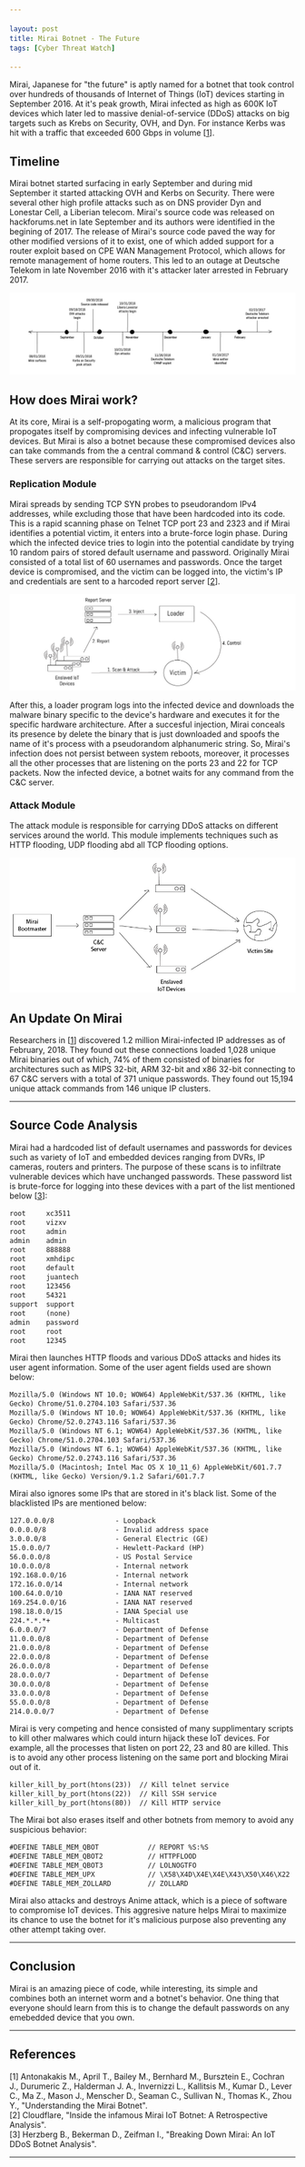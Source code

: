 ```yaml
---

layout: post
title: Mirai Botnet - The Future
tags: [Cyber Threat Watch]

---
```


Mirai, Japanese for "the future" is aptly named for a botnet that took control over hundreds of thousands of Internet of Things (IoT) devices starting in September 2016. At it's peak growth, Mirai infected as high as 600K IoT devices which later led to massive denial-of-service (DDoS) attacks on big targets such as Krebs on Security, OVH, and Dyn. For instance Kerbs was hit with a traffic that exceeded 600 Gbps in volume \[[1]\].

## Timeline

Mirai botnet started surfacing in early September and during mid September it started attacking OVH and Kerbs on Security. There were several other high profile attacks such as on DNS provider Dyn and Lonestar Cell, a Liberian telecom. Mirai's source code was released on hackforums.net in late September and its authors were identified in the begining of 2017. The release of Mirai's source code paved the way for other modified versions of it to exist, one of which added support for a router exploit based on CPE WAN Management Protocol, which allows for remote management of home routers. This led to an outage at Deutsche Telekom in late November 2016 with it's attacker later arrested in February 2017.

![timeline1](/assets/img/posts/CyberThreatWatch/mirai-timeline.png)

## How does Mirai work?

At its core, Mirai is a self-propogating worm, a malicious program that propogates itself by compromising devices and infecting vulnerable IoT devices. But Mirai is also a botnet because these compromised devices also can take commands from the a central command & control (C&C) servers. These servers are responsible for carrying out attacks on the target sites.

### Replication Module

Mirai spreads by sending  TCP SYN probes to pseudorandom IPv4 addresses, while excluding those that have been hardcoded into its code. This is a rapid scanning phase on Telnet TCP port 23 and 2323 and if Mirai identifies a potential victim, it enters into a brute-force login phase. During which the infected device tries to login into the potential candidate by trying 10 random pairs of stored default username and password. Originally Mirai consisted of a total list of 60 usernames and passwords. Once the target device is compromised, and the victim can be logged into, the victim's IP and credentials are sent to a harcoded report server \[[2]\].

![module11](/assets/img/posts/CyberThreatWatch/mirai-module-1.png)

After this, a loader program logs into the infected device and downloads the malware binary specific to the device's hardware and executes it for the specific hardware architecture. After a succesful injection, Mirai conceals its presence by delete the binary that is just downloaded and spoofs the name of it's process with a pseudorandom alphanumeric string. So, Mirai's infection does not persist between system reboots, moreover, it processes all the other processes that are listening on the ports 23 and 22 for TCP packets. Now the infected device, a botnet waits for any command from the C&C server.

### Attack Module

The attack module is responsible for carrying DDoS attacks on different services around the world. This module implements techniques such as HTTP flooding, UDP flooding abd all TCP flooding options.

![module21](/assets/img/posts/CyberThreatWatch/mirai-module-2.png)

## An Update On Mirai
Researchers in \[[1]\] discovered 1.2 million Mirai-infected IP addresses as of February, 2018. They found out these connections loaded 1,028 unique Mirai binaries out of which, 74% of them consisted of binaries for architectures such as MIPS 32-bit, ARM 32-bit and x86 32-bit connecting to 67 C&C servers with a total of 371 unique passwords. They found out 15,194 unique attack commands from 146 unique IP clusters.

---

## Source Code Analysis

Mirai had a hardcoded list of default usernames and passwords for devices such as variety of IoT and embedded devices ranging from DVRs, IP cameras, routers and printers. The purpose of these scans is to infiltrate vulnerable devices which have unchanged passwords. These password list is brute-force for logging into these devices with a part of the list mentioned below \[[3]\]:

```
root     xc3511
root     vizxv
root     admin
admin    admin
root     888888
root     xmhdipc
root     default
root     juantech
root     123456
root     54321
support  support
root     (none)
admin    password
root     root
root     12345
```

Mirai then launches HTTP floods and various DDoS attacks and hides its user agent information. Some of the user agent fields used are shown below:

```
Mozilla/5.0 (Windows NT 10.0; WOW64) AppleWebKit/537.36 (KHTML, like Gecko) Chrome/51.0.2704.103 Safari/537.36
Mozilla/5.0 (Windows NT 10.0; WOW64) AppleWebKit/537.36 (KHTML, like Gecko) Chrome/52.0.2743.116 Safari/537.36
Mozilla/5.0 (Windows NT 6.1; WOW64) AppleWebKit/537.36 (KHTML, like Gecko) Chrome/51.0.2704.103 Safari/537.36
Mozilla/5.0 (Windows NT 6.1; WOW64) AppleWebKit/537.36 (KHTML, like Gecko) Chrome/52.0.2743.116 Safari/537.36
Mozilla/5.0 (Macintosh; Intel Mac OS X 10_11_6) AppleWebKit/601.7.7 (KHTML, like Gecko) Version/9.1.2 Safari/601.7.7
```

Mirai also ignores some IPs that are stored in it's black list. Some of the blacklisted IPs are mentioned below:

```
127.0.0.0/8               - Loopback
0.0.0.0/8                 - Invalid address space
3.0.0.0/8                 - General Electric (GE)
15.0.0.0/7                - Hewlett-Packard (HP)
56.0.0.0/8                - US Postal Service
10.0.0.0/8                - Internal network
192.168.0.0/16            - Internal network
172.16.0.0/14             - Internal network
100.64.0.0/10             - IANA NAT reserved
169.254.0.0/16            - IANA NAT reserved
198.18.0.0/15             - IANA Special use
224.*.*.*+                - Multicast
6.0.0.0/7                 - Department of Defense
11.0.0.0/8                - Department of Defense
21.0.0.0/8                - Department of Defense
22.0.0.0/8                - Department of Defense
26.0.0.0/8                - Department of Defense
28.0.0.0/7                - Department of Defense
30.0.0.0/8                - Department of Defense
33.0.0.0/8                - Department of Defense
55.0.0.0/8                - Department of Defense
214.0.0.0/7               - Department of Defense
```

Mirai is very competing and hence consisted of many supplimentary scripts to kill other malwares which could inturn hijack these IoT devices. For example, all the processes that listen on port 22, 23 and 80 are killed. This is to avoid any other process listening on the same port and blocking Mirai out of it.

```
killer_kill_by_port(htons(23))  // Kill telnet service
killer_kill_by_port(htons(22))  // Kill SSH service
killer_kill_by_port(htons(80))  // Kill HTTP service
```

The Mirai bot also erases itself and other botnets from memory to avoid any suspicious behavior:

```
#DEFINE TABLE_MEM_QBOT            // REPORT %S:%S
#DEFINE TABLE_MEM_QBOT2           // HTTPFLOOD
#DEFINE TABLE_MEM_QBOT3           // LOLNOGTFO
#DEFINE TABLE_MEM_UPX             // \X58\X4D\X4E\X4E\X43\X50\X46\X22
#DEFINE TABLE_MEM_ZOLLARD         // ZOLLARD
```

Mirai also attacks and destroys Anime attack, which is a piece of software to compromise IoT devices. This aggresive nature helps Mirai to maximize its chance to use the botnet for it's malicious purpose also preventing any other attempt taking over.

---

## Conclusion

Mirai is an amazing piece of code, while interesting, its simple and combines both an internet worm and a botnet's behavior. One thing that everyone should learn from this is to change the default passwords on any emebedded device that you own.

---

## References
\[1\] Antonakakis M., April T., Bailey M., Bernhard M., Bursztein E., Cochran J., Durumeric Z., Halderman J. A., Invernizzi L., Kallitsis M., Kumar D., Lever C., Ma Z., Mason J., Menscher D., Seaman C., Sullivan N., Thomas K., Zhou Y., "Understanding the Mirai Botnet".<br />
\[2\] Cloudflare, "Inside the infamous Mirai IoT Botnet: A Retrospective Analysis".<br />
\[3\] Herzberg B., Bekerman D., Zeifman I., "Breaking Down Mirai: An IoT DDoS Botnet Analysis".<br />

[1]: https://www.usenix.org/system/files/conference/usenixsecurity17/sec17-antonakakis.pdf "Understanding the Mirai Botnet"
[2]: https://blog.cloudflare.com/inside-mirai-the-infamous-iot-botnet-a-retrospective-analysis/ "Inside the infamous Mirai IoT Botnet: A Retrospective Analysis"
[3]: https://www.incapsula.com/blog/malware-analysis-mirai-ddos-botnet.html "Breaking Down Mirai: An IoT DDoS Botnet Analysis"

---
